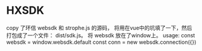 # HXSDK

copy 了环信 websdk 和 strophe.js 的源码， 将用在vue中的坑填了一下，然后打包成了一个文件： dist/sdk.js。
将 websdk 放在了window上。
usage:
const websdk = window.websdk.default
const conn = new websdk.connection({})

